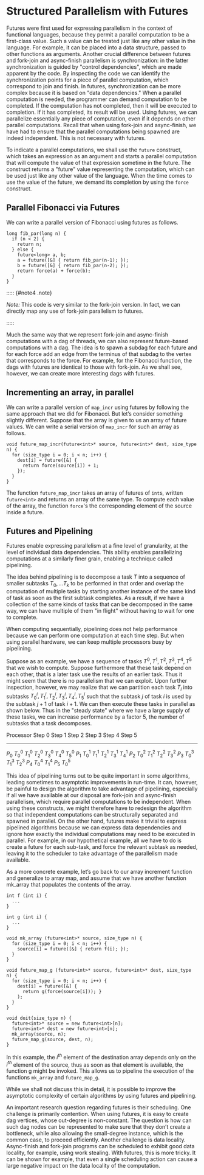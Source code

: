 Structured Parallelism with Futures
===================================

Futures were first used for expressing parallelism in the context of
functional languages, because they permit a parallel computation to be
a first-class value. Such a value can be treated just like any other
value in the language. For example, it can be placed into a data
structure, passed to other functions as arguments. Another crucial
difference between futures and fork-join and async-finish parallelism
is synchronization: in the latter synchronization is guided by
"control dependencies", which are made apparent by the code. By
inspecting the code we can identify the synchronization points for a
piece of parallel computation, which correspond to join and finish. In
futures, synchronization can be more complex because it is based on
"data dependencies." When a parallel computation is needed, the
programmer can demand computation to be completed. If the computation
has not completed, then it will be executed to completion. If it has
completed, its result will be used. Using futures, we can parallelize
essentially any piece of computation, even if it depends on other
parallel computations. Recall that when using fork-join and
async-finish, we have had to ensure that the parallel computations
being spawned are indeed independent. This is not necessary with
futures.

To indicate a parallel computations, we shall use the `future`
construct, which takes an expression as an argument and starts a
parallel computation that will compute the value of that expression
sometime in the future. The construct returns a "future" value
representing the computation, which can be used just like any other
value of the language. When the time comes to use the value of the
future, we demand its completion by using the `force` construct.

Parallel Fibonacci via Futures
------------------------------

We can write a parallel version of Fibonacci using futures as follows.

~~~~~~~~~~~~~~~~~~~~~~~~~~~~~~~~~~~~~~~~~~ {.cpp}
long fib_par(long n) {
  if (n < 2) {
    return n;
  } else {
    future<long> a, b;
    a = future([&] { return fib_par(n-1); });
    b = future([&] { return fib_par(n-2); });
    return force(a) + force(b);
  }
}
~~~~~~~~~~~~~~~~~~~~~~~~~~~~~~~~~~~~~~~~~~

::::: {#note4 .note}

*Note:* This code is very similar to the fork-join version. In fact,
 we can directly map any use of fork-join parallelism to futures.

:::::

Much the same way that we represent fork-join and async-finish
computations with a dag of threads, we can also represent future-based
computations with a dag. The idea is to spawn a subdag for each future
and for each force add an edge from the terminus of that subdag to the
vertex that corresponds to the force. For example, for the Fibonacci
function, the dags with futures are identical to those with
fork-join. As we shall see, however, we can create more interesting
dags with futures.

Incrementing an array, in parallel
----------------------------------

We can write a parallel version of `map_incr` using futures by
following the same approach that we did for Fibonacci. But let’s
consider something slightly different. Suppose that the array is given
to us an array of future values. We can write a serial version of
`map_incr` for such an array as follows.

~~~~~~~~~~~~~~~~~~~~~~~~~~~~~~~~~~~~~~~~~~ {.cpp}
void future_map_incr(future<int>* source, future<int>* dest, size_type n) {
  for (size_type i = 0; i < n; i++) {
    dest[i] = future([&] {
      return force(source[i]) + 1;
    });
  }
}
~~~~~~~~~~~~~~~~~~~~~~~~~~~~~~~~~~~~~~~~~~

The function `future_map_incr` takes an array of futures of `int`s,
written `future<int>` and returns an array of the same type. To
compute each value of the array, the function `force`'s the
corresponding element of the source inside a future.

Futures and Pipelining
----------------------

Futures enable expressing parallelism at a fine level of granularity,
at the level of individual data dependencies. This ability enables
parallelizing computations at a similarly finer grain, enabling a
technique called pipelining.

The idea behind pipelining is to decompose a task $T$ into a sequence
of smaller subtasks $T_0,\ldots T_k$ to be performed in that order and
overlap the computation of multiple tasks by starting another instance
of the same kind of task as soon as the first subtask completes. As a
result, if we have a collection of the same kinds of tasks that can be
decomposed in the same way, we can have multiple of them "in flight"
without having to wait for one to complete.

When computing sequentially, pipelining does not help performance
because we can perform one computation at each time step. But when
using parallel hardware, we can keep multiple processors busy by
pipelining.

Suppose as an example, we have a sequence of tasks
$T^0,T^1,T^2,T^3,T^4,T^5$ that we wish to compute. Suppose furthermore
that these task depend on each other, that is a later task use the
results of an earlier task. Thus it might seem that there is no
parallelism that we can exploit. Upon further inspection, however, we
may realize that we can partition each task $T_i$ into subtasks
$T^i_0,T^i_1,T^i_2,T^i_3,T^i_4,T^i_5$ such that the subtask $j$ of
task $i$ is used by the subtask $j+1$ of task $i+1$. We can then
execute these tasks in parallel as shown below. Thus in the "steady
state" where we have a large supply of these tasks, we can increase
performance by a factor 5, the number of subtasks that a task
decomposes.

Processor	Step 0	Step 1	Step 2	Step 3	Step 4	Step 5
--------- ------  ------  ------  ------  ------  ------
$P_0$     $T^0_0$ $T^0_1$ $T^0_2$ $T^0_3$ $T^0_4$ $T^0_5$
$P_1$             $T^1_0$ $T^1_1$ $T^1_2$ $T^1_3$ $T^1_4$
$P_2$                     $T^2_0$ $T^2_1$ $T^2_2$ $T^2_3$
$P_3$                             $T^3_0$ $T^3_1$ $T^3_2$
$P_4$                                     $T^4_0$ $T^4_1$
$P_5$                                             $T^5_0$

This idea of pipelining turns out to be quite important in some
algorithms, leading sometimes to asymptotic improvements in
run-time. It can, however, be painful to design the algorithm to take
advantage of pipelining, especially if all we have available at our
disposal are fork-join and async-finish parallelism, which require
parallel computations to be independent. When using these constructs,
we might therefore have to redesign the algorithm so that independent
computations can be structurally separated and spawned in parallel. On
the other hand, futures make it trivial to express pipelined
algorithms because we can express data dependencies and ignore how
exactly the individual computations may need to be executed in
parallel. For example, in our hypothetical example, all we have to do
is create a future for each sub-task, and force the relevant subtask
as needed, leaving it to the scheduler to take advantage of the
parallelism made available.

As a more concrete example, let’s go back to our array increment
function and generalize to array map, and assume that we have another
function mk_array that populates the contents of the array.

~~~~~~~~~~~~~~~~~~~~~~~~~~~~~~~~~~~~~~~~~~ {.cpp}
int f (int i) {
  ...
}

int g (int i) {
  ...
}

void mk_array (future<int>* source, size_type n) {
  for (size_type i = 0; i < n; i++) {
    source[i] = future([&] { return f(i); });
  }
}

void future_map_g (future<int>* source, future<int>* dest, size_type n) {
  for (size_type i = 0; i < n; i++) {
    dest[i] = future([&] {
      return g(force(source[i])); }
    );
  }
}

void doit(size_type n) {
  future<int>* source = new future<int>[n];
  future<int>* dest = new future<int>[n];
  mk_array(source, n);
  future_map_g(source, dest, n);
}
~~~~~~~~~~~~~~~~~~~~~~~~~~~~~~~~~~~~~~~~~~

In this example, the $i^{th}$ element of the destination array depends
only on the $i^{th}$ element of the source, thus as soon as that
element is available, the function g might be invoked. This allows us
to pipeline the execution of the functions `mk_array` and
`future_map_g`.

While we shall not discuss this in detail, it is possible to improve
the asymptotic complexity of certain algorithms by using futures and
pipelining.

An important research question regarding futures is their
scheduling. One challenge is primarily contention. When using futures,
it is easy to create dag vertices, whose out-degree is
non-constant. The question is how can such dag nodes can be
represented to make sure that they don’t create a bottleneck, while
also allowing the small-degree instance, which is the common case, to
proceed efficiently. Another challenge is data locality. Async-finish
and fork-join programs can be scheduled to exhibit good data locality,
for example, using work stealing. With futures, this is more
tricky. It can be shown for example, that even a single scheduling
action can cause a large negative impact on the data locality of the
computation.
